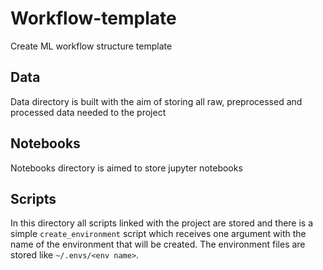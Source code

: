 # Workflow-template
Create ML workflow structure template

## Data
Data directory is built with the aim of storing all raw, preprocessed and processed data needed to the project

## Notebooks
Notebooks directory is aimed to store jupyter notebooks

## Scripts
In this directory all scripts linked with the project are stored and there is a simple ```create_environment``` script which receives one argument with the name of the environment that will be created. The environment files are stored like ```~/.envs/<env name>```.